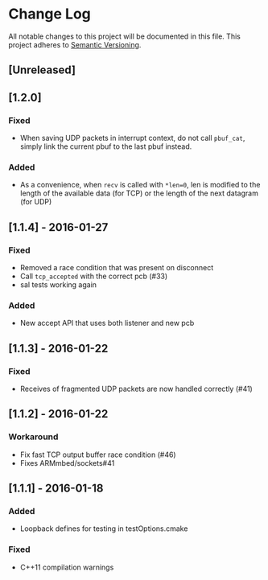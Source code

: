 # Change Log
All notable changes to this project will be documented in this file.
This project adheres to [Semantic Versioning](http://semver.org/).

## [Unreleased]
## [1.2.0]
### Fixed
- When saving UDP packets in interrupt context, do not call `pbuf_cat`, simply link the current pbuf to the last pbuf instead.
### Added
- As a convenience, when `recv` is called with `*len=0`, len is modified to the length of the available data (for TCP) or the length of the next datagram (for UDP)

## [1.1.4] - 2016-01-27
### Fixed
- Removed a race condition that was present on disconnect
- Call ```tcp_accepted``` with the correct pcb (#33)
- sal tests working again
### Added
- New accept API that uses both listener and new pcb
## [1.1.3] - 2016-01-22
### Fixed
- Receives of fragmented UDP packets are now handled correctly (#41)

## [1.1.2] - 2016-01-22
### Workaround
- Fix fast TCP output buffer race condition (#46)
- Fixes ARMmbed/sockets#41

## [1.1.1] - 2016-01-18
### Added
- Loopback defines for testing in testOptions.cmake

### Fixed
- C++11 compilation warnings
